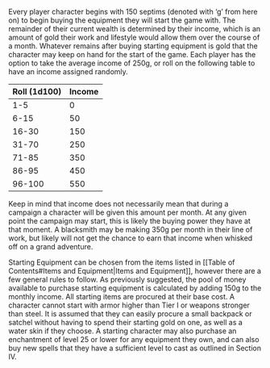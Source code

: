 Every player character begins with 150 septims (denoted with ‘g’ from here on) to begin buying the equipment they will start the game with. The remainder of their current wealth is determined by their income, which is an amount of gold their work and lifestyle would allow them over the course of a month. Whatever remains after buying starting equipment is gold that the character may keep on hand for the start of the game. Each player has the option to take the average income of 250g, or roll on the following table to have an income assigned randomly.

| Roll (1d100) | Income |
| ------------ | ------ |
| 1-5          | 0      |
| 6-15         | 50     |
| 16-30        | 150    |
| 31-70        | 250    |
| 71-85        | 350    |
| 86-95        | 450    |
| 96-100       | 550    |

  

Keep in mind that income does not necessarily mean that during a campaign a character will be given this amount per month. At any given point the campaign may start, this is likely the buying power they have at that moment. A blacksmith may be making 350g per month in their line of work, but likely will not get the chance to earn that income when whisked off on a grand adventure.

Starting Equipment can be chosen from the items listed in [[Table of Contents#Items and Equipment|Items and Equipment]], however there are a few general rules to follow. As previously suggested, the pool of money available to purchase starting equipment is calculated by adding 150g to the monthly income. All starting items are procured at their base cost. A character cannot start with armor higher than Tier I or weapons stronger than steel. It is assumed that they can easily procure a small backpack or satchel without having to spend their starting gold on one, as well as a water skin if they choose. A starting character may also purchase an enchantment of level 25 or lower for any equipment they own, and can also buy new spells that they have a sufficient level to cast as outlined in Section IV.